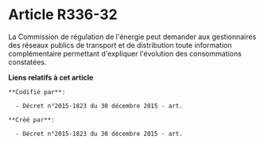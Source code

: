 # Article R336-32

La Commission de régulation de l'énergie peut demander aux gestionnaires des réseaux publics de transport et de distribution
toute information complémentaire permettant d'expliquer l'évolution des consommations constatées.

**Liens relatifs à cet article**

	**Codifié par**:

	  - Décret n°2015-1823 du 30 décembre 2015 - art.

	**Créé par**:

	  - Décret n°2015-1823 du 30 décembre 2015 - art.
